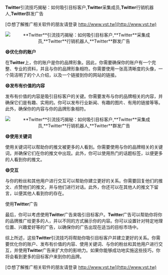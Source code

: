 **Twitter**引流技巧揭秘：如何吸引目标客户,**Twitter**采集成员,**Twitter**行销机器人,**Twitter**群发广告

[😍想了解推广相关软件的朋友请登录 http://www.vst.tw](http://www.vst.tw)

 <center><img src="https://vst.tw/MP4/tuiguang/png/7.png" alt="**Twitter**引流技巧揭秘：如何吸引目标客户,**Twitter**采集成员,**Twitter**行销机器人,**Twitter**群发广告"></center>

**😄优化你的账户**

在**Twitter**上，你的账户是你的品牌形象。因此，你需要确保你的账户有一个完整、专业的资料，并且与你的品牌形象相符。你需要使用一张高清晰度的头像，一个简洁明了的个人介绍，以及一个链接到你的网站的链接。

**😄发布有价值的内容**

发布有价值的内容是吸引目标客户的关键。你需要发布与你的品牌相关的内容，并确保它们是有趣、实用的。你可以发布行业新闻、有趣的图片、有用的链接等等。此外，确保你的内容与你的品牌形象相符。

 <center><img src="https://vst.tw/MP4/tuiguang/png/5.png" alt="**Twitter**引流技巧揭秘：如何吸引目标客户,**Twitter**采集成员,**Twitter**行销机器人,**Twitter**群发广告"></center>

**😄使用关键词**

使用关键词可以帮助你的推文被更多的人看到。你需要使用与你的品牌相关的关键词，并确保它们在你的推文中出现。此外，你可以使用热门的话题标签，以便更多的人看到你的推文。

**😄交互**

与你的粉丝和其他用户进行交互可以帮助你建立更好的关系。你需要回复他们的推文、点赞他们的推文，并与他们进行对话。此外，你还可以在其他人的推文下留言，以便其他人看到你的存在。

使用**Twitter**广告

最后，你可以考虑使用**Twitter**广告来吸引目标客户。**Twitter**广告可以帮助你将你的品牌推广给更多的人，并以不同的方式展示你的内容。你可以设置针对特定地理位置、兴趣爱好等的广告，以确保你的广告出现在适当的目标市场中。

综上所述，这些**Twitter**引流技巧将帮助你吸引目标客户并建立更好的关系。你需要优化你的账户、发布有价值的内容、使用关键词、与你的粉丝和其他用户进行交互，并使用**Twitter**广告来扩大你的影响力。如果你能够成功地实施这些技巧，你将会看到更多的目标客户来到你的品牌。

[😍想了解推广相关软件的朋友请登录 http://www.vst.tw](http://www.vst.tw)



